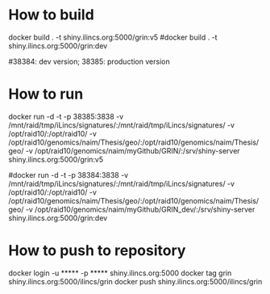 How to build
============
docker build . -t shiny.ilincs.org:5000/grin:v5
#docker build . -t shiny.ilincs.org:5000/grin:dev

#38384: dev version; 38385: production version

How to run
==========

docker run -d -t -p 38385:3838  -v /mnt/raid/tmp/iLincs/signatures/:/mnt/raid/tmp/iLincs/signatures/ -v /opt/raid10/:/opt/raid10/ -v /opt/raid10/genomics/naim/Thesis/geo/:/opt/raid10/genomics/naim/Thesis/geo/ -v /opt/raid10/genomics/naim/myGithub/GRIN/:/srv/shiny-server shiny.ilincs.org:5000/grin:v5

#docker run -d -t -p 38384:3838  -v /mnt/raid/tmp/iLincs/signatures/:/mnt/raid/tmp/iLincs/signatures/ -v /opt/raid10/:/opt/raid10/ -v /opt/raid10/genomics/naim/Thesis/geo/:/opt/raid10/genomics/naim/Thesis/geo/ -v /opt/raid10/genomics/naim/myGithub/GRIN_dev/:/srv/shiny-server shiny.ilincs.org:5000/grin:dev

How to push to repository
==========================

docker login -u ***** -p ***** shiny.ilincs.org:5000
docker tag grin shiny.ilincs.org:5000/ilincs/grin
docker push shiny.ilincs.org:5000/ilincs/grin
